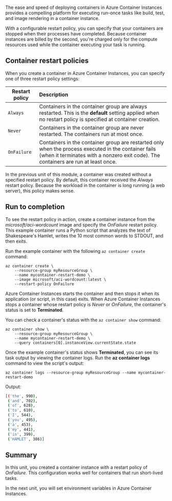 The ease and speed of deploying containers in Azure Container Instances provides a compelling platform for executing run-once tasks like build, test, and image rendering in a container instance.

With a configurable restart policy, you can specify that your containers are stopped when their processes have completed. Because container instances are billed by the second, you're charged only for the compute resources used while the container executing your task is running.

## Container restart policies

When you create a container in Azure Container Instances, you can specify one of three restart policy settings:

| Restart policy   | Description |
| ---------------- | :---------- |
| `Always` | Containers in the container group are always restarted. This is the **default** setting applied when no restart policy is specified at container creation. |
| `Never` | Containers in the container group are never restarted. The containers run at most once. |
| `OnFailure` | Containers in the container group are restarted only when the process executed in the container fails (when it terminates with a nonzero exit code). The containers are run at least once. |

In the previous unit of this module, a container was created without a specified restart policy. By default, this container received the *Always* restart policy. Because the workload in the container is long running (a web server), this policy makes sense.

## Run to completion

To see the restart policy in action, create a container instance from the *microsoft/aci-wordcount* image and specify the *OnFailure* restart policy. This example container runs a Python script that analyzes the text of Shakespeare's Hamlet, writes the 10 most common words to STDOUT, and then exits.

Run the example container with the following `az container create` command:

```azureclu
az container create \
    --resource-group myResourceGroup \
    --name mycontainer-restart-demo \
    --image microsoft/aci-wordcount:latest \
    --restart-policy OnFailure
```

Azure Container Instances starts the container and then stops it when its application (or script, in this case) exits. When Azure Container Instances stops a container whose restart policy is *Never* or *OnFailure*, the container's status is set to **Terminated**.

You can check a container's status with the `az container show` command:

```azurecli
az container show \
    --resource-group myResourceGroup \
    --name mycontainer-restart-demo \
    --query containers[0].instanceView.currentState.state
```

Once the example container's status shows **Terminated**, you can see its task output by viewing the container logs. Run the **az container logs** command to view the script's output:

```azurecli
az container logs --resource-group myResourceGroup --name mycontainer-restart-demo
```

Output:

```bash
[('the', 990),
 ('and', 702),
 ('of', 628),
 ('to', 610),
 ('I', 544),
 ('you', 495),
 ('a', 453),
 ('my', 441),
 ('in', 399),
 ('HAMLET', 386)]
```

## Summary

In this unit, you created a container instance with a restart policy of *OnFailure*. This configuration works well for containers that run short-lived tasks.

In the next unit, you will set environment variables in Azure Container Instances.
